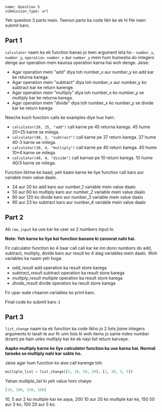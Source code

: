 ```ngMeta
name: Question 5
submission_type: url
```

Yeh question 3 parts mein. Teenon parts ka code likh ke ek hi file mein submit karo.

## Part 1
`calculator` naam ka ek function banao jo teen argument leta ho - `number_x`, `number_y`, `operation`. `number_x` aur `number_y` mein hum humesha do integers denge aur operation mein kaunsa operation karna hai woh denge. Jaise:

* Agar operation mein "add" diya toh number_x aur number_y ko add kar ke returna karega.
*  Agar operation mein "subtract" diya toh number_x aur number_y ko subtract kar ke return karenge.
*  Agar operation mein "multiply" diya toh number_x ko number_y se multiply kar ke returna karega.
*  Agar operation mein "divide" diya toh number_x ko number_y se divide kar ke return karega

Neeche kuch function calls ke examples diye hue hain:

* `calculator(20, 25, "add")` call karne pe 45 returna karega. 45 hume 20+25 karne se milega.
* `calculator(40, 3, "subtract")` call karne pe 37 return karega. 37 hume 40-3 karne se milega.
* `calculator(10, 4, "multiply")` call karne pe 40 return karega. 40 hume 10*4 karne se milega.
* `calculator(40, 4, "divide")` call karnse pe 10 return karega. 10 hume 40/3 karne se milega.

Function likhne ke baad, yeh kaam karne ke liye function call karo aur variable mein value daalo.

* 24 aur 20 ko add karo aur number_1 variable mein value daalo
* 50 aur 60 ko multiply karo aur number_2 variable mein value daalo
* 80 aur 120 ko divide karo aur number_3 variable mein value daalo
* 90 aur 23 ko subtract karo aur number_4 variable mein value daalo


## Part 2

Ab `raw_input` ka use kar ke user se 2 numbers input lo.

**Note: Yeh karne ke liye koi function banane ki zaroorat nahi hai.**

Fir calculator function ko 4 baar call call kar ke inn dono numbers do add, subtract, multiply, divide karo aur result ko 4 alag variables mein daalo. Woh variables ka naam yeh hoga:

* *add_result* add operation ka result store karega
* *subtract_result* subtract operation ka result store karega
* *multiply_result* multiple operation ka result store karega
* *divide_result* divide operation ka result store karega

Fir upar wale chaaron variables ko print karo.


Final code ko submit karo :)

## Part 3

`list_change` naam ka ek function ka code likho jo 2 lists jisme integers arguments ki tarah le aur fir unn lists ki woh items jo same index number (kram) pe hain unko multiply kar ke ek nayi list return karvaye.

**Aapko multiply karne ke liye *calculator* function ka use karna hai. Normal tareeke se multiply nahi kar sakte ho.**

Jaise agar hum function ko aise call karenge toh:

```python
multiple_list = list_change([5, 10, 50, 20], [2, 20, 3, 5])
```

Yahan *multiple_list* ki yeh value honi chaiye:

```python
[10, 200, 150, 100]
```

10, 5 aur 2 ko multiple kar ke aaya, 200 10 aur 20 ko multiple kar ke, 150 50 aur 3 ko, 100 20 aur 5 ko.
